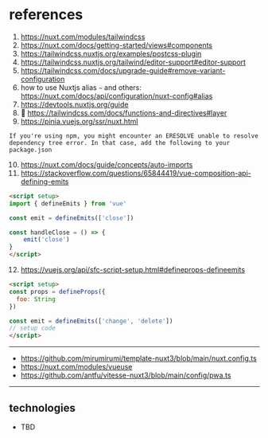 # references

1. https://nuxt.com/modules/tailwindcss
2. https://nuxt.com/docs/getting-started/views#components
3. https://tailwindcss.nuxtjs.org/examples/postcss-plugin
4. https://tailwindcss.nuxtjs.org/tailwind/editor-support#editor-support
5. https://tailwindcss.com/docs/upgrade-guide#remove-variant-configuration
6. how to use Nuxtjs alias `~` and others: https://nuxt.com/docs/api/configuration/nuxt-config#alias
7. https://devtools.nuxtjs.org/guide
8. 🌟 https://tailwindcss.com/docs/functions-and-directives#layer
9. https://pinia.vuejs.org/ssr/nuxt.html
```
If you're using npm, you might encounter an ERESOLVE unable to resolve dependency tree error. In that case, add the following to your package.json
```
10. https://nuxt.com/docs/guide/concepts/auto-imports
11. https://stackoverflow.com/questions/65844419/vue-composition-api-defining-emits
```html
<script setup>
import { defineEmits } from 'vue'

const emit = defineEmits(['close'])

const handleClose = () => {
    emit('close')
}
</script>  
```
12.  https://vuejs.org/api/sfc-script-setup.html#defineprops-defineemits
```html
<script setup>
const props = defineProps({
  foo: String
})

const emit = defineEmits(['change', 'delete'])
// setup code
</script>
```

---

- https://github.com/mirumirumi/template-nuxt3/blob/main/nuxt.config.ts
- https://nuxt.com/modules/vueuse
- https://github.com/antfu/vitesse-nuxt3/blob/main/config/pwa.ts


---

## technologies

- TBD